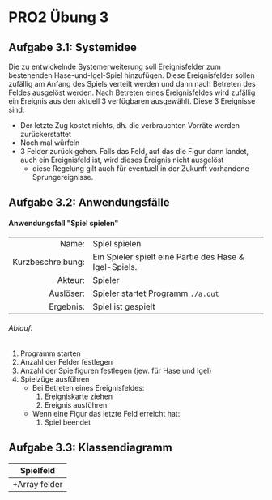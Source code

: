 # PRO2 Übung 3
## Aufgabe 3.1: Systemidee

Die zu entwickelnde Systemerweiterung soll Ereignisfelder zum bestehenden Hase-und-Igel-Spiel hinzufügen. Diese Ereignisfelder sollen zufällig am Anfang des Spiels verteilt werden und dann nach Betreten des Feldes ausgelöst werden. Nach Betreten eines Ereignisfeldes wird zufällig ein Ereignis aus den aktuell 3 verfügbaren ausgewählt. Diese 3 Ereignisse sind:
- Der letzte Zug kostet nichts, dh. die verbrauchten Vorräte werden zurückerstattet
- Noch mal würfeln
- 3 Felder zurück gehen. Falls das Feld, auf das die Figur dann landet, auch ein Ereignisfeld ist, wird dieses Ereignis nicht ausgelöst
	- diese Regelung gilt auch für eventuell in der Zukunft vorhandene Sprungereignisse.

## Aufgabe 3.2: Anwendungsfälle

#### Anwendungsfall "Spiel spielen"

| 		| 		|
|--------------:|:---------------|
| Name: 	| Spiel spielen |
| Kurzbeschreibung: | Ein Spieler spielt eine Partie des Hase & Igel-Spiels. |
| Akteur:	| Spieler |
| Auslöser: 	| Spieler startet Programm `./a.out` |
| Ergebnis:	| Spiel ist gespielt |

###### Ablauf: 

1. Programm starten 
2. Anzahl der Felder festlegen 
3. Anzahl der Spielfiguren festlegen (jew. für Hase und Igel)
4. Spielzüge ausführen
	- Bei Betreten eines Ereignisfeldes:
		1. Ereigniskarte ziehen
		2. Ereignis ausführen
	- Wenn eine Figur das letzte Feld erreicht hat:
		1. Spiel beendet


## Aufgabe 3.3: Klassendiagramm
| Spielfeld |
|:---------:|
|+Array felder |
